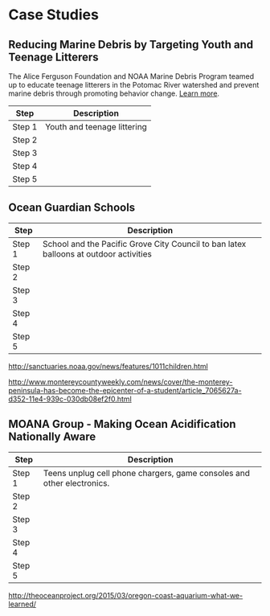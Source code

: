 # Case Studies

## Reducing Marine Debris by Targeting Youth and Teenage Litterers

The Alice Ferguson Foundation and NOAA Marine Debris Program teamed up to educate teenage litterers in the Potomac River watershed and prevent marine debris through promoting behavior change. [Learn more][1].

Step | Description 
--- | ---
Step 1 | Youth and teenage littering 
Step 2 |
Step 3 |
Step 4 | 
Step 5 |

## Ocean Guardian Schools

Step | Description 
--- | ---
Step 1 | School and the Pacific Grove City Council to ban latex balloons at outdoor activities 
Step 2 |
Step 3 |
Step 4 | 
Step 5 |

http://sanctuaries.noaa.gov/news/features/1011children.html

http://www.montereycountyweekly.com/news/cover/the-monterey-peninsula-has-become-the-epicenter-of-a-student/article_7065627a-d352-11e4-939c-030db08ef2f0.html

## MOANA Group - Making Ocean Acidification Nationally Aware

Step | Description 
--- | ---
Step 1 | Teens unplug cell phone chargers, game consoles and other electronics.
Step 2 |
Step 3 |
Step 4 | 
Step 5 |

http://theoceanproject.org/2015/03/oregon-coast-aquarium-what-we-learned/




[1]:http://marinedebris.noaa.gov/regional-coordination/reducing-marine-debris-targeting-youth-and-teenage-litterers
